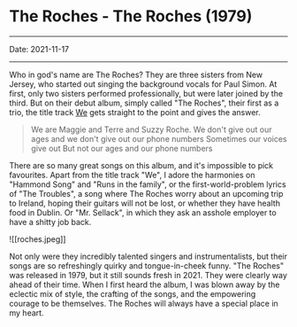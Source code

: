 # The Roches - The Roches (1979)

----

Date: 2021-11-17

----


Who in god's name are The Roches? They are three sisters from New Jersey, who started out singing the background vocals for Paul Simon. At first, only two sisters performed professionally, but were later joined by the third. But on their debut album, simply called "The Roches", their first as a trio, the title track [We](https://www.youtube.com/watch?v=oZ8MdYsgELs) gets straight to the point and gives the answer.

> We are Maggie and Terre and Suzzy Roche.
> We don't give out our ages and we don't give out our phone numbers
> Sometimes our voices give out
> But not our ages and our phone numbers

There are so many great songs on this album, and it's impossible to pick favourites. Apart from the title track "We", I adore the harmonies on "Hammond Song" and "Runs in the family", or the first-world-problem lyrics of "The Troubles", a song where The Roches worry about an upcoming trip to Ireland, hoping their guitars will not be lost, or whether they have health food in Dublin. Or "Mr. Sellack", in which they ask an asshole employer to have a shitty job back.

![[roches.jpeg]]

Not only were they incredibly talented singers and instrumentalists, but their songs are so refreshingly quirky and tongue-in-cheek funny. "The Roches" was released in 1979, but it still sounds fresh in 2021. They were clearly way ahead of their time. When I first heard the album, I was blown away by the eclectic mix of style, the crafting of the songs, and the empowering courage to be themselves. The Roches will always have a special place in my heart.
